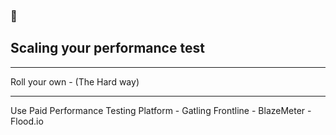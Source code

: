### 🔎
## Scaling your performance test

---

Roll your own - (The Hard way)


--- 

Use Paid Performance Testing Platform
    - Gatling Frontline
    - BlazeMeter
    - Flood.io
